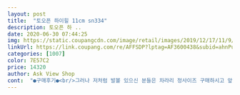```yaml
---
layout: post 
title:  "토오픈 하이힐 11cm sn334" 
description: 토오픈 하 ..
date: 2020-06-30 07:44:25 
img: https://static.coupangcdn.com/image/retail/images/2019/12/17/11/9/a1cfcdb3-217f-4d3a-b612-bb6af70a2f65.jpg 
linkUrl: https://link.coupang.com/re/AFFSDP?lptag=AF3600438&subid=ahnPublicAsk&pageKey=1096500985&itemId=2054321030&vendorItemId=70053611133&traceid=V0-113-4f2765ddc45b9550 
categories: [1007] 
color: 7E57C2 
price: 14320 
author: Ask View Shop 
cont:  "●구매후기●<br/>그러나 저처럼 발볼 있으신 분들은 차라리 정사이즈 구매하시고 앞에 깔창을 까시던가(근데 오픈토라서 깔창은 안예쁘쟈나요?) 또는 구두뒤에 사이즈 작게 만들어주는 그 푹신한 스티커(?)같은걸 붙여 신으심 딱맞을것 같아요.<br/> 발볼이 아프면 조금만 지나도 걷기도 싫어져요... <br/>.<br/>.<br/>아시쟎아요 그 느낌... <br/>.<br/>ㅜ 지금은 비록 뒤가 헐떡거리지만 오늘 다이x가서 뒤에 붙이는거 사와서 붙이고 신어볼 예정이예요.<br/> 만약 그것도 잘안되면 구두 수선집을가서 전문가아저씨에게 맡겨야겠죠... <br/>ㅎ<br/>또한 같은 230사쥬라도 발볼이 넓은 저로서는 항상 인터넷에서 구두를 구매할때 혹시 아플까봐 235 사이즈를 사는데 이 신발은 그게 없어요.<br/> 첨부터 잘맞아요.<br/> 근데 이말<br/>색상은 은은한 베이지가 아닌 좀더 짙은 베이지예요.<br/> 제가  첨부한 사진보다 10배는 좀더 어두워요.<br/> 그렇지만 촌스럽지 않고 예쁜 베이지라 어느바지나 어느 치마나 다 잘어울려서 또한번 깜놀ㅎㅎ<br/>소재도 부드러워 발도 안까질거같고  상품 괜찮네영<br/>신발 재질도 꽤나 부드러운편이라 뒷꿈치나 발 양사이드가 까질일도 없구요.<br/> 밴드를 첨부터 붙일일이  없을것 같아서 좋아요ㅎ<br/>오래 걸어봐야  편안함은 알겠지만 평소 235신는데 토오픈은 걸을때 앞으로 자꾸쏠려서 정말 발볼이 아주 넓지 않는다면 한치수 작게 신는게 안정감있게 잡아줄것같네요.<br/>  그리구 신발은 신다보면 조금씩은 늘어나서 일부러 한치수 작은 걸로 구매 했는데 잘선택 한것 같아요.<br/>  블랙두 주문해야 겠어요.<br/> 가격이 저렴한데 비싼구두 보다 편하네요.<br/><br/>우선 착화감이 가격대비 최고네요ㅎ 앞에 가보시가 거의 (2앞쪽)4센티(끝쪽)들어가 있고 굽높이가 총 11이라 실제 착화감은 8센티를 신는듯해서 그렇게 부담스럽지 않아요.<br/><br/>즉, 다시말해, 사이즈가 크게 나왔다는 얘기입니다.<br/> 한치수 작게사면 딱맞을듯해요.<br/> 발볼없으신 분들은요.<br/><br/>지금보니 모든사쥬가 품절이던데 이거 맞는 사쥬(발볼없으신 분들은 한치수작은거)들어오면 바로 구매하세요고고씽!<br/>평소 힐은 235 신는데  후기평 대로  한치수 작게 사니 잘맞아여<br/>" 
---
```

